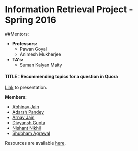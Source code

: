 # Information Retrieval Project - Spring 2016

##Mentors:
- **Professors:**
	- Pawan Goyal
	- Animesh Mukherjee
- **TA's:**
	- Suman Kalyan Maity

#### TITLE : Recommending topics for a question in Quora

[Link](https://docs.google.com/presentation/d/1yxvVrcYn_pQmB_P3--bfpeCE2AYV-JNGhtbFHOuLxX8/edit?usp=sharing) to presentation.  

**Members:**
- [Abhinav Jain](https://www.github.com/abhinavjain241) 
- [Adarsh Pandey](https://github.com/pandeyadarsh)
- [Arnav Jain](https://github.com/arnavkj1995)
- [Divyansh Gupta](https://github.com/guptadivyansh)
- [Nishant Nikhil](https://github.com/nishnik/)
- [Shubham Agrawal](https://github.com/shubham0473)

Resources are available [here](resources.md).
